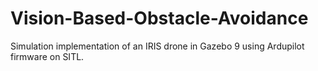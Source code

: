 # Vision-Based-Obstacle-Avoidance
Simulation implementation of an IRIS drone in Gazebo 9 using Ardupilot firmware on SITL.
